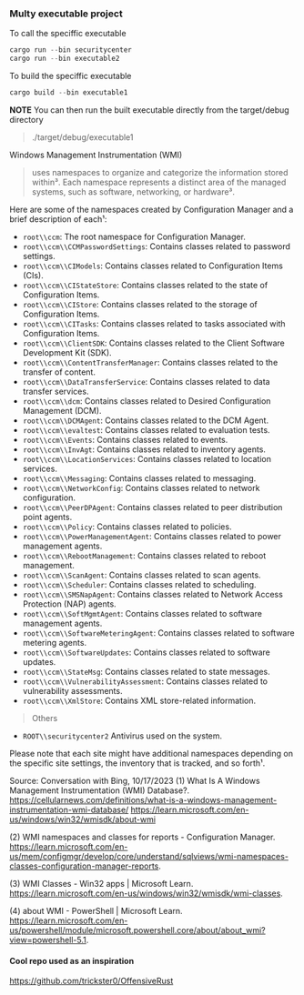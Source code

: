 ### Multy executable project 

To call the speciffic executable 

```rust
cargo run --bin securitycenter
cargo run --bin executable2

```


To build the speciffic executable
```rust
cargo build --bin executable1
```


**NOTE** You can then run the built executable directly from the target/debug directory
> ./target/debug/executable1



Windows Management Instrumentation (WMI) 

>uses namespaces to organize and categorize the information stored within³. Each namespace represents a distinct area of the managed systems, such as software, networking, or hardware³. 


Here are some of the namespaces created by Configuration Manager and a brief description of each¹:

- `root\\ccm`: The root namespace for Configuration Manager.
- `root\\ccm\\CCMPasswordSettings`: Contains classes related to password settings.
- `root\\ccm\\CIModels`: Contains classes related to Configuration Items (CIs).
- `root\\ccm\\CIStateStore`: Contains classes related to the state of Configuration Items.
- `root\\ccm\\CIStore`: Contains classes related to the storage of Configuration Items.
- `root\\ccm\\CITasks`: Contains classes related to tasks associated with Configuration Items.
- `root\\ccm\\ClientSDK`: Contains classes related to the Client Software Development Kit (SDK).
- `root\\ccm\\ContentTransferManager`: Contains classes related to the transfer of content.
- `root\\ccm\\DataTransferService`: Contains classes related to data transfer services.
- `root\\ccm\\dcm`: Contains classes related to Desired Configuration Management (DCM).
- `root\\ccm\\DCMAgent`: Contains classes related to the DCM Agent.
- `root\\ccm\\evaltest`: Contains classes related to evaluation tests.
- `root\\ccm\\Events`: Contains classes related to events.
- `root\\ccm\\InvAgt`: Contains classes related to inventory agents.
- `root\\ccm\\LocationServices`: Contains classes related to location services.
- `root\\ccm\\Messaging`: Contains classes related to messaging.
- `root\\ccm\\NetworkConfig`: Contains classes related to network configuration.
- `root\\ccm\\PeerDPAgent`: Contains classes related to peer distribution point agents.
- `root\\ccm\\Policy`: Contains classes related to policies.
- `root\\ccm\\PowerManagementAgent`: Contains classes related to power management agents.
- `root\\ccm\\RebootManagement`: Contains classes related to reboot management.
- `root\\ccm\\ScanAgent`: Contains classes related to scan agents.
- `root\\ccm\\Scheduler`: Contains classes related to scheduling.
- `root\\ccm\\SMSNapAgent`: Contains classes related to Network Access Protection (NAP) agents.
- `root\\ccm\\SoftMgmtAgent`: Contains classes related to software management agents.
- `root\\ccm\\SoftwareMeteringAgent`: Contains classes related to software metering agents.
- `root\\ccm\\SoftwareUpdates`: Contains classes related to software updates.
- `root\\ccm\\StateMsg`: Contains classes related to state messages.
- `root\\ccm\\VulnerabilityAssessment`: Contains classes related to vulnerability assessments.
- `root\\ccm\\XmlStore`: Contains XML store-related information.

> Others 
 - `ROOT\\securitycenter2` Antivirus used on the system.


Please note that each site might have additional namespaces depending on the specific site settings, the inventory that is tracked, and so forth¹.

Source: Conversation with Bing, 10/17/2023
(1) What Is A Windows Management Instrumentation (WMI) Database?. 
https://cellularnews.com/definitions/what-is-a-windows-management-instrumentation-wmi-database/
https://learn.microsoft.com/en-us/windows/win32/wmisdk/about-wmi

(2) WMI namespaces and classes for reports - Configuration Manager. 
https://learn.microsoft.com/en-us/mem/configmgr/develop/core/understand/sqlviews/wmi-namespaces-classes-configuration-manager-reports.

(3) WMI Classes - Win32 apps | Microsoft Learn. https://learn.microsoft.com/en-us/windows/win32/wmisdk/wmi-classes.

(4) about WMI - PowerShell | Microsoft Learn. 
https://learn.microsoft.com/en-us/powershell/module/microsoft.powershell.core/about/about_wmi?view=powershell-5.1.



#### Cool repo used as an inspiration 
https://github.com/trickster0/OffensiveRust